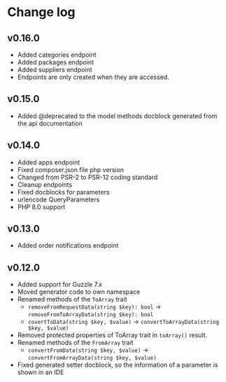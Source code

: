 # Change log

## v0.16.0

- Added categories endpoint
- Added packages endpoint
- Added suppliers endpoint
- Endpoints are only created when they are accessed.

## v0.15.0

- Added @deprecated to the model methods docblock generated from the api documentation

## v0.14.0

- Added apps endpoint
- Fixed composer.json file php version
- Changed from PSR-2 to PSR-12 coding standard
- Cleanup endpoints
- Fixed docblocks for parameters
- urlencode QueryParameters
- PHP 8.0 support

## v0.13.0

- Added order notifications endpoint

## v0.12.0

- Added support for Guzzle 7.x
- Moved generator code to own namespace
- Renamed methods of the `ToArray` trait
    - `removeFromRequestData(string $key): bool` -> `removeFromToArrayData(string $key): bool`
    - `covertToData(string $key, $value)` -> `convertToArrayData(string $key, $value)`
- Removed protected properties of ToArray trait in `toArray()` result.
- Renamed methods of the `FromArray` trait
    - `convertFromData(string $key, $value)` -> `convertFromArrayData(string $key, $value)`
- Fixed generated setter docblock, so the information of a parameter is shown in an IDE